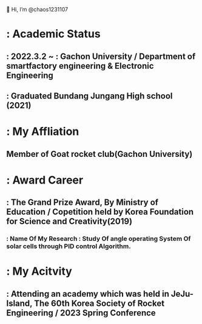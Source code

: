 
 👋 Hi, I’m @chaos1231107

# : Academic Status
## : 2022.3.2 ~ : Gachon University / Department of smartfactory engineering & Electronic Engineering
## : Graduated Bundang Jungang High school (2021)

# : My Affliation
## Member of Goat rocket club(Gachon University)

# : Award Career
## : The Grand Prize Award, By Ministry of Education / Copetition held by Korea Foundation for Science and Creativity(2019)	
### : Name Of My Research : Study Of angle operating System Of solar cells through PID control Algorithm.

# : My Acitvity
## : Attending an academy which was held in JeJu-Island, The 60th Korea Society of Rocket Engineering / 2023 Spring Conference

